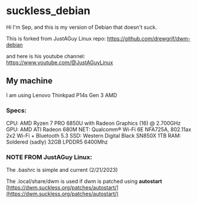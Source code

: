 # suckless_debian
Hi I'm Sep, and this is my version of Debian that doesn't suck. 

This is forked from JustAGuy Linux repo: https://github.com/drewgrif/dwm-debian 

and here is his youtube channel: https://www.youtube.com/@JustAGuyLinux

## My machine
I am using Lenovo Thinkpad P14s Gen 3 AMD

### Specs:
CPU: AMD Ryzen 7 PRO 6850U with Radeon Graphics (16) @ 2.700GHz
GPU: AMD ATI Radeon 680M
NET: Qualcomm® Wi-Fi 6E NFA725A, 802.11ax 2x2 Wi-Fi + Bluetooth 5.3
SSD: Western Digital Black SN850X 1TB
RAM: Soldered (sadly) 32GB LPDDR5 6400Mhz

### NOTE FROM JustAGuy Linux:
The .bashrc is simple and current (2/21/2023)

The .local/share/dwm is used if dwm is patched using **autostart** 
[https://dwm.suckless.org/patches/autostart/](https://dwm.suckless.org/patches/autostart/)
